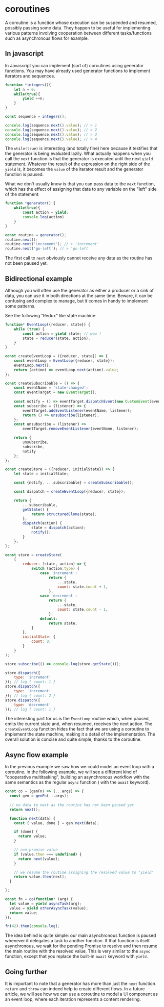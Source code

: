 # coroutines

A coroutine is a function whose execution can be suspended and resumed, possibly passing some data. They happen to be useful for implementing various patterns involving cooperation between different tasks/functions such as asynchronous flows for example.

## In javascript

In Javascript you can implement (sort of) coroutines using generator functions. You may have already used generator functions to implement iterators and sequences. 

```Javascript
function *integers(){
    let n = 0;
    while(true){
        yield ++n;
    }
}

const sequence = integers();

console.log(sequence.next().value); // > 1
console.log(sequence.next().value); // > 2
console.log(sequence.next().value); // > 3
console.log(sequence.next().value); // > 4
```

The ``while(true)`` is interesting (and totally fine) here because it testifies that the generator is being evaluated lazily. What actually happens when you call the ``next`` function is that the generator is executed until the next ``yield`` statement. Whatever the result of the expression on the right side of the ``yield`` is, it becomes the ``value`` of the iterator result and the generator function is paused.

What we don't usually know is that you can pass data to the ``next`` function, which has the effect of assigning that data to any variable on the "left" side of the statement:

```Javascript
function *generator() {
    while(true){
        const action = yield;
        console.log(action)
    }
}

const routine = generator();
routine.next();
routine.next('increment'); // > 'increment'
routine.next('go-left'); // > 'go-left
```

The first call to ``next`` obviously cannot receive any data as the routine has not been paused yet. 

## Bidirectional example

Although you will often use the generator as either a producer or a sink of data, you can use it in both directions at the same time. Beware, it can be confusing and complex to manage, but it comes in handy to implement some patterns.

See the following "Redux" like state machine:

```Javascript
function* EventLoop({reducer, state}) {
    while (true) {
        const action = yield state; // wow !
        state = reducer(state, action);
    }
}

const createEventLoop = ({reducer, state}) => {
    const eventLoop = EventLoop({reducer, state});
    eventLoop.next();
    return (action) => eventLoop.next(action).value;
};

const createSubscribable = () => {
    const eventName = 'state-changed';
    const eventTarget = new EventTarget();
    
    const notify = () => eventTarget.dispatchEvent(new CustomEvent(eventName));
    const subscribe = (listener) => {
        eventTarget.addEventListener(eventName, listener);
        return () => unsubscribe(listener);
    };
    const unsubscribe = (listener) =>
        eventTarget.removeEventListener(eventName, listener);

    return {
        unsubscribe,
        subscribe,
        notify
    };
};

const createStore = ({reducer, initialState}) => {
    let state = initialState;

    const {notify, ...subscribable} = createSubscribable();

    const dispatch = createEventLoop({reducer, state});

    return {
        ...subscribable,
        getState() {
            return structuredClone(state);
        },
        dispatch(action) {
            state = dispatch(action);
            notify();
        }
    };
};

const store = createStore(
    {
        reducer: (state, action) => {
            switch (action.type) {
                case 'increment':
                    return {
                        ...state,
                        count: state.count + 1,
                    };
                case 'decrement':
                    return {
                        ...state,
                        count: state.count - 1,
                    };
                default:
                    return state;
            }
        },
        initialState: {
            count: 0,
        }
    }
);

store.subscribe(() => console.log(store.getState()));

store.dispatch({
    type: 'increment'
}); // log { count: 1 }
store.dispatch({
    type: 'increment'
}); // log { count: 2 }
store.dispatch({
    type: 'decrement'
}); // log { count: 1 }
```
The interesting part for us is the ``EventLoop`` routine which, when paused, emits the current state and, when resumed, receives the next action.
The ``createEventLoop`` function hides the fact that we are using a coroutine to implement the state machine, making it a detail of the implementation. The overall solution is concise and quite simple, thanks to the coroutine. 

## Async flow example

In the previous example we saw how we could model an event loop with a coroutine. In the following example, we will see a different kind of "cooperative multitasking", building an asynchronous workflow with the same semantics as the regular ``async`` function ( with the ``await`` keyword).

```Javascript 
const co = (genFn) => (...args) => {
  const gen = genFn(...args);
    
  // no data to next as the routine has not been paused yet
  return next();

  function next(data) {
    const { value, done } = gen.next(data);

    if (done) {
      return value;
    }

    // non promise value
    if (value.then === undefined) {
      return next(value);
    }

    // we resume the routine assigning the resolved value to "yield"  
    return value.then(next);
  }

};

const fn = co(function* (arg) {
  let value = yield asyncTask(arg);
  value = yield otherAsyncTask(value);
  return value;
});

fn(42).then(console.log);
```

The idea behind is quite simple: our main asynchronous function is paused whenever it delegates a task to another function. If that function is itself asynchronous, we wait for the pending Promise to resolve and then resume the main routine with the resolved value.
This is very similar to the ``async`` function, except that you replace the built-in ``await`` keyword with ``yield``.

## Going further

It is important to note that a generator has more than just the ``next`` function. ``return`` and ``throw`` can indeed help to create different flows.
In a future article, we will see how we can use a coroutine to model a UI component as an event loop, where each iteration represents a content rendering. 



